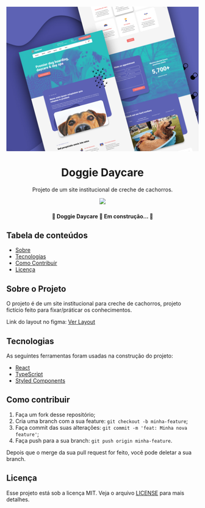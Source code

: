 <p align="center">
  <img src="https://github.com/vduggen/Doggie-Daycare/blob/develop/src/assets/banner_README.jpg" align="center" alt="Logo projeto">
</p>

<h1 align="center" style="border-bottom:none">Doggie Daycare</h1>
<p align="center">
    Projeto de um site institucional de creche de cachorros.
</p>

<p align="center">  
  <img src="https://img.shields.io/apm/l/React">
</p>

<h4 align="center"> 
	🚧  Doggie Daycare 🚀 Em construção...  🚧
</h4>

## Tabela de conteúdos
   * [Sobre](#Sobre) 
   * [Tecnologias](#tecnologias)
   * [Como Contribuir](#contribuir)
   * [Licença](#licença)
   
<h2 id="Sobre">Sobre o Projeto</h2>
O projeto é de um site institucional para creche de cachorros, projeto fictício feito para fixar/práticar os conhecimentos.

Link do layout no figma: 
<a href="https://www.figma.com/file/ptav4MdcHWXfd8VHlhhDH2/Freebie-Template-1---Car-Repair-and-Doggie-Daycare-by-June-Parent?node-id=322%3A0">Ver Layout</a>

<h2 id="tecnologias">Tecnologias</h2>

As seguintes ferramentas foram usadas na construção do projeto:

- [React](https://pt-br.reactjs.org/)
- [TypeScript](https://www.typescriptlang.org/)
- [Styled Components](https://styled-components.com/)

<h2 id="contribuir">Como contribuir</h2>

1. Faça um fork desse repositório;
1. Cria uma branch com a sua feature: `git checkout -b minha-feature`;
1. Faça commit das suas alterações: `git commit -m 'feat: Minha nova feature'`;
1. Faça push para a sua branch: `git push origin minha-feature`.

Depois que o merge da sua pull request for feito, você pode deletar a sua branch.

<h2 id="licença">Licença</h2>

Esse projeto está sob a licença MIT. Veja o arquivo [LICENSE](LICENSE.md) para mais detalhes.

